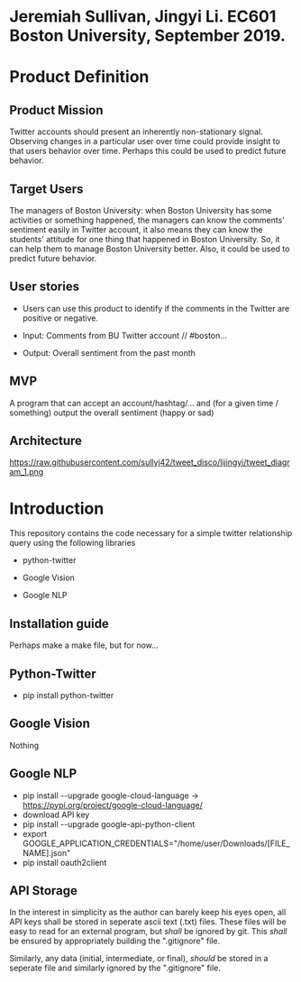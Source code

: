 # Jeremiah Sullivan, Jingyi Li. EC601 Boston University, September 2019. 
# Product Definition

## Product Mission
Twitter accounts should present an inherently non-stationary signal. Observing changes in a particular user over time could provide insight to that users behavior over time. Perhaps this could be used to predict future behavior. 

## Target Users
The managers of Boston University: when Boston University has some activities or something happened, the managers can know the comments' sentiment easily in Twitter account, it also means they can know the students' attitude for one thing that happened in Boston University. So, it can help them to manage Boston University better. Also, it could be used to predict future behavior.

## User stories
- Users can use this product to identify if the comments in the Twitter are positive or negative.

- Input:  Comments from BU Twitter account // #boston… 

- Output: Overall sentiment from the past month

## MVP
A program that can accept an account/hashtag/… and (for a given time / something) output the overall sentiment (happy or sad)

## Architecture 
https://raw.githubusercontent.com/sullyj42/tweet_disco/lijingyi/tweet_diagram_1.png

# Introduction
This repository contains the code necessary for a simple twitter relationship query using the following libraries
- python-twitter

- Google Vision

- Google NLP

## Installation guide

Perhaps make a make file, but for now... 

## Python-Twitter

- pip install python-twitter

## Google Vision

Nothing

## Google NLP
- pip install --upgrade google-cloud-language -> https://pypi.org/project/google-cloud-language/
- download API key
- pip install --upgrade google-api-python-client
- export GOOGLE_APPLICATION_CREDENTIALS="/home/user/Downloads/[FILE_NAME].json"
- pip install oauth2client


## API Storage

In the interest in simplicity as the author can barely keep his eyes open, all API keys shall be stored in seperate ascii text (.txt) files. 
These files will be easy to read for an external program, but *shall* be ignored by git. 
This *shall* be ensured by appropriately building the ".gitignore" file. 

Similarly, any data (initial, intermediate, or final), *should* be stored in a seperate file and similarly ignored by the ".gitignore" file.  
